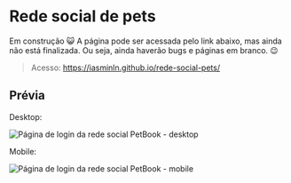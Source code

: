 # Rede social de pets

Em construção 😺 A página pode ser acessada pelo link abaixo, mas ainda não está finalizada. Ou seja, ainda haverão bugs e páginas em branco. 😉

> Acesso: https://iasminln.github.io/rede-social-pets/

## Prévia

Desktop:

![Página de login da rede social PetBook - desktop](https://cdn.discordapp.com/attachments/1003853007319990425/1139293352966230188/image.png)

Mobile:

![Página de login da rede social PetBook - mobile](https://cdn.discordapp.com/attachments/1003853007319990425/1139293716398481438/image.png)